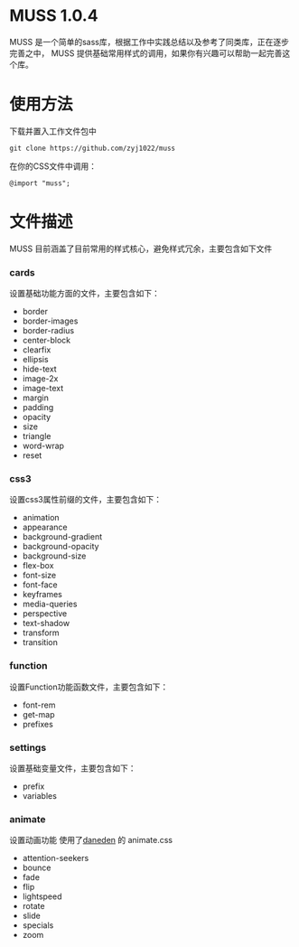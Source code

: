 # MUSS 1.0.4

MUSS 是一个简单的sass库，根据工作中实践总结以及参考了同类库，正在逐步完善之中，
MUSS 提供基础常用样式的调用，如果你有兴趣可以帮助一起完善这个库。

# 使用方法
下载并置入工作文件包中

	git clone https://github.com/zyj1022/muss

在你的CSS文件中调用：

	@import "muss";

# 文件描述

MUSS 目前涵盖了目前常用的样式核心，避免样式冗余，主要包含如下文件

### cards

设置基础功能方面的文件，主要包含如下：

- border
- border-images
- border-radius
- center-block
- clearfix
- ellipsis
- hide-text
- image-2x
- image-text
- margin
- padding
- opacity
- size
- triangle
- word-wrap
- reset

### css3

设置css3属性前缀的文件，主要包含如下：

- animation
- appearance
- background-gradient
- background-opacity
- background-size
- flex-box
- font-size
- font-face
- keyframes
- media-queries
- perspective
- text-shadow
- transform
- transition

### function

设置Function功能函数文件，主要包含如下：

- font-rem
- get-map
- prefixes

### settings

设置基础变量文件，主要包含如下：

- prefix
- variables

### animate

设置动画功能 使用了[daneden](http://daneden.me/animate) 的 animate.css

- attention-seekers
- bounce
- fade
- flip
- lightspeed
- rotate
- slide
- specials
- zoom
